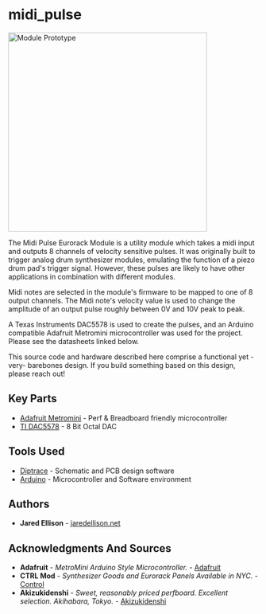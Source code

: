 # midi_pulse
<img src="https://raw.githubusercontent.com/jaredellison/midi_pulse/master/Prototype.png" alt="Module Prototype" width="400px"/>

The Midi Pulse Eurorack Module is a utility module which takes a midi input and outputs 8 channels of velocity 
sensitive pulses. It was originally built to trigger analog drum synthesizer modules, emulating the function of a 
piezo drum pad's trigger signal. However, these pulses are likely to have other applications in combination with
different modules.

Midi notes are selected in the module's firmware to be mapped to one of 8 output channels. The Midi note's velocity value is used 
to change the amplitude of an output pulse roughly between 0V and 10V peak to peak.

A Texas Instruments DAC5578 is used to create the pulses, and an Arduino compatible Adafruit Metromini microcontroller was used 
for the project. Please see the datasheets linked below.

This source code and hardware described here comprise a functional yet -very- barebones design. If you build something
based on this design, please reach out!
   
## Key Parts

* [Adafruit Metromini](https://www.adafruit.com/products/2590) - Perf & Breadboard friendly microcontroller
* [TI DAC5578](www.ti.com/lit/pdf/sbas496) - 8 Bit Octal DAC 

## Tools Used

* [Diptrace](https://diptrace.com/) - Schematic and PCB design software
* [Arduino](https://www.arduino.cc/) - Microcontroller and Software environment

## Authors

* **Jared Ellison** - [jaredellison.net](http://jaredellison.net)

## Acknowledgments And Sources

* **Adafruit** - *MetroMini Arduino Style Microcontroller.* - [Adafruit](https://www.adafruit.com/)
* **CTRL Mod** - *Synthesizer Goods and Eurorack Panels Available in NYC.* - [Control](https://www.ctrl-mod.com/)
* **Akizukidenshi** - *Sweet, reasonably priced perfboard. Excellent selection. Akihabara, Tokyo.* - [Akizukidenshi](http://akizukidenshi.com/catalog/)
